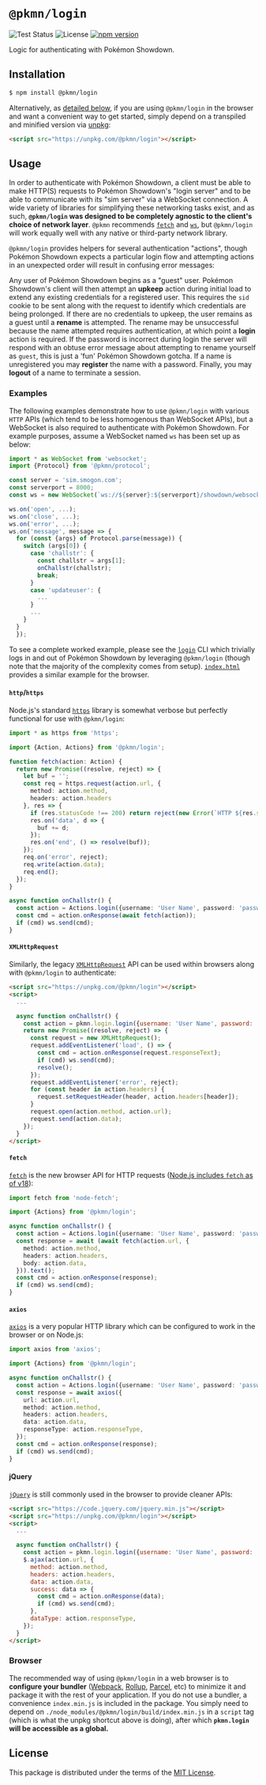 # `@pkmn/login`

![Test Status](https://github.com/pkmn/ps/workflows/Tests/badge.svg)
![License](https://img.shields.io/badge/License-MIT-blue.svg)
[![npm version](https://img.shields.io/npm/v/@pkmn/login.svg)](https://www.npmjs.com/package/@pkmn/login)

Logic for authenticating with Pokémon Showdown.

## Installation

```sh
$ npm install @pkmn/login
```

Alternatively, as [detailed below](#browser), if you are using `@pkmn/login` in the browser and want
a convenient way to get started, simply depend on a transpiled and minified version via
[unpkg](https://unpkg.com/):

```html
<script src="https://unpkg.com/@pkmn/login"></script>
```

## Usage

In order to authenticate with Pokémon Showdown, a client must be able to make HTTP(S) requests to
Pokémon Showdown's "login server" and to be able to communicate with its "sim server" via a
WebSocket connection. A wide variety of libraries for simplifying these networking tasks exist, and
as such, **`@pkmn/login` was designed to be completely agnostic to the client's choice of network
layer**. `@pkmn` recommends [`fetch`](https://github.com/node-fetch/node-fetch) and
[`ws`](https://github.com/websockets/ws), but `@pkmn/login` will work equally well with any native
or third-party network library.

`@pkmn/login` provides helpers for several authentication "actions", though Pokémon Showdown expects
a particular login flow and attempting actions in an unexpected order will result in confusing
error messages:

Any user of Pokémon Showdown begins as a "guest" user. Pokémon Showdown's client will then attempt
an **upkeep** action during initial load to extend any existing credentials for a registered user.
This requires the `sid` cookie to be sent along with the request to identify which credentials are
being prolonged. If there are no credentials to upkeep, the user remains as a guest until a
**rename** is attempted. The rename may be unsuccessful because the name attempted requires
authentication, at which point a **login** action is required. If the password is incorrect during
login the server will respond with an obtuse error message about attempting to rename yourself as
`guest`, this is just a 'fun' Pokémon Showdown gotcha. If a name is unregistered you may
**register** the name with a password. Finally, you may **logout** of a name to terminate a session.

### Examples

The following examples demonstrate how to use `@pkmn/login` with various `HTTP` APIs (which tend
to be less homogenous than WebSocket APIs), but a WebSocket is also required to authenticate with
Pokémon Showdown. For example purposes, assume a WebSocket named `ws` has been set up as below:

```ts
import * as WebSocket from 'websocket';
import {Protocol} from '@pkmn/protocol';

const server = 'sim.smogon.com';
const serverport = 8000;
const ws = new WebSocket(`ws://${server}:${serverport}/showdown/websocket`);

ws.on('open', ...);
ws.on('close', ...);
ws.on('error', ...);
ws.on('message', message => {
  for (const {args} of Protocol.parse(message)) {
    switch (args[0]) {
      case 'challstr': {
        const challstr = args[1];
        onChallstr(challstr);
        break;
      }
      case 'updateuser': {
        ...
      }
      ...
    }
  }
  });
```

To see a complete worked example, please see the [`login`](login) CLI which trivially logs in and
out of Pokémon Showdown by leveraging `@pkmn/login` (though note that the majority of the complexity
comes from setup). [`index.html`](index.html) provides a similar example for the browser.

#### `http`/`https`

Node.js's standard [`https`](https://nodejs.org/api/https.html) library is somewhat verbose but
perfectly functional for use with `@pkmn/login`:

```ts
import * as https from 'https';

import {Action, Actions} from '@pkmn/login';

function fetch(action: Action) {
  return new Promise((resolve, reject) => {
    let buf = '';
    const req = https.request(action.url, {
      method: action.method,
      headers: action.headers
    }, res => {
      if (res.statusCode !== 200) return reject(new Error(`HTTP ${res.statusCode}`));
      res.on('data', d => {
        buf += d;
      });
      res.on('end', () => resolve(buf));
    });
    req.on('error', reject);
    req.write(action.data);
    req.end();
  });
}

async function onChallstr() {
  const action = Actions.login({username: 'User Name', password: 'password', challstr});
  const cmd = action.onResponse(await fetch(action));
  if (cmd) ws.send(cmd);
}
```

#### `XMLHttpRequest`

Similarly, the legacy
[`XMLHttpRequest`](https://developer.mozilla.org/en-US/docs/Web/API/XMLHttpRequest) API can be used
within browsers along with `@pkmn/login` to authenticate:

```html
<script src="https://unpkg.com/@pkmn/login"></script>
<script>
  ...

  async function onChallstr() {
    const action = pkmn.login.login({username: 'User Name', password: 'password', challstr});
    return new Promise((resolve, reject) => {
      const request = new XMLHttpRequest();
      request.addEventListener('load', () => {
        const cmd = action.onResponse(request.responseText);
        if (cmd) ws.send(cmd);
        resolve();
      });
      request.addEventListener('error', reject);
      for (const header in action.headers) {
        request.setRequestHeader(header, action.headers[header]);
      }
      request.open(action.method, action.url);
      request.send(action.data);
    });
  }
</script>
```

#### `fetch`

[`fetch`](https://developer.mozilla.org/en-US/docs/Web/API/Fetch_API) is the new browser API for
HTTP requests ([Node.js includes `fetch` as of v18](https://nodejs.org/dist/latest-v18.x/docs/api/globals.html#fetch)):

```ts
import fetch from 'node-fetch';

import {Actions} from '@pkmn/login';

async function onChallstr() {
  const action = Actions.login({username: 'User Name', password: 'password', challstr});
  const response = await (await fetch(action.url, {
    method: action.method,
    headers: action.headers,
    body: action.data,
  })).text();
  const cmd = action.onResponse(response);
  if (cmd) ws.send(cmd);
}
```

#### `axios`

[`axios`](https://github.com/axios/axios) is a very popular HTTP library which can be configured
to work in the browser or on Node.js:

```ts
import axios from 'axios';

import {Actions} from '@pkmn/login';

async function onChallstr() {
  const action = Actions.login({username: 'User Name', password: 'password', challstr});
  const response = await axios({
    url: action.url,
    method: action.method,
    headers: action.headers,
    data: action.data,
    responseType: action.responseType,
  });
  const cmd = action.onResponse(response);
  if (cmd) ws.send(cmd);
}
```

#### jQuery

[`jQuery`](https://jquery.com/) is still commonly used in the browser to provide cleaner APIs:

```html
<script src="https://code.jquery.com/jquery.min.js"></script>
<script src="https://unpkg.com/@pkmn/login"></script>
<script>
  ...

  async function onChallstr() {
    const action = pkmn.login.login({username: 'User Name', password: 'password', challstr});
    $.ajax(action.url, {
      method: action.method,
      headers: action.headers,
      data: action.data,
      success: data => {
        const cmd = action.onResponse(data);
        if (cmd) ws.send(cmd);
      },
      dataType: action.responseType,
    });
  }
</script>
```

### Browser

The recommended way of using `@pkmn/login` in a web browser is to **configure your bundler**
([Webpack](https://webpack.js.org/), [Rollup](https://rollupjs.org/),
[Parcel](https://parceljs.org/), etc) to minimize it and package it with the rest of your
application. If you do not use a bundler, a convenience `index.min.js` is included in the
package. You simply need to depend on `./node_modules/@pkmn/login/build/index.min.js` in a
`script` tag (which is what the unpkg shortcut above is doing), after which **`pkmn.login` will be
accessible as a global.**

## License

This package is distributed under the terms of the [MIT License](LICENSE).
